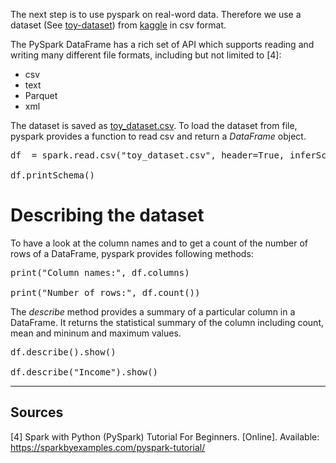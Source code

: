 The next step is to use pyspark on real-word data. Therefore we use a dataset (See [toy-dataset](https://www.kaggle.com/datasets/carlolepelaars/toy-dataset)) from [kaggle](https://www.kaggle.com) in csv format. 

The PySpark DataFrame has a rich set of API which supports reading and writing many different file formats, including but not limited to [4]:
 - csv
 - text
 - Parquet
 - xml

The dataset is saved as [toy_dataset.csv](toy_dataset.csv). To load the dataset from file, pyspark provides a function to read csv and return a _DataFrame_ object.

<pre class="file" data-filename="script.py" data-target="append">
df  = spark.read.csv("toy_dataset.csv", header=True, inferSchema=True)

df.printSchema()
</pre>

# Describing the dataset

To have a look at the column names and to get a count of the number of rows of a DataFrame, pyspark provides following methods:

<pre class="file" data-filename="script.py" data-target="append">
print("Column names:", df.columns)

print("Number of rows:", df.count())
</pre>

The _describe_ method provides a summary of a particular column in a DataFrame. It returns the statistical summary of the column including count, mean and mininum and maximum values.

<pre class="file" data-filename="script.py" data-target="append">
df.describe().show()

df.describe("Income").show()
</pre>

---

## Sources

[4] Spark with Python (PySpark) Tutorial For Beginners. [Online]. Available: https://sparkbyexamples.com/pyspark-tutorial/
